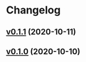 # Changelog

## [v0.1.1](https://github.com/octocat/Hello-World/tree/v0.1.1) (2020-10-11)

## [v0.1.0](https://github.com/octocat/Hello-World/tree/v0.1.0) (2020-10-10)
